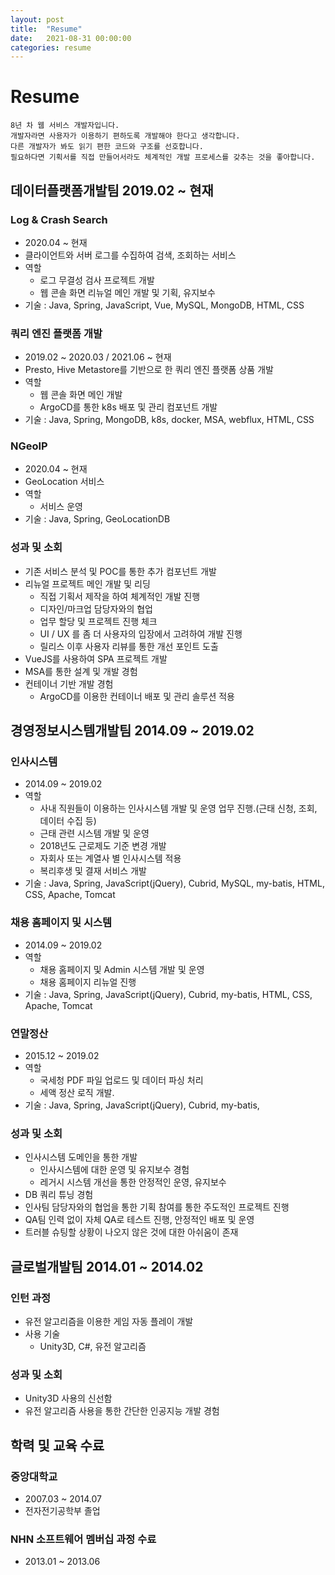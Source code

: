 ```yaml
---
layout: post
title:  "Resume"
date:   2021-08-31 00:00:00
categories: resume
---
```



# Resume

```
8년 차 웹 서비스 개발자입니다.
개발자라면 사용자가 이용하기 편하도록 개발해야 한다고 생각합니다.
다른 개발자가 봐도 읽기 편한 코드와 구조를 선호합니다.
필요하다면 기획서를 직접 만들어서라도 체계적인 개발 프로세스를 갖추는 것을 좋아합니다.
```

## **데이터플랫폼개발팀 2019.02 ~ 현재**
### Log & Crash Search
* 2020.04 ~ 현재
* 클라이언트와 서버 로그를 수집하여 검색, 조회하는 서비스
* 역할
  * 로그 무결성 검사 프로젝트 개발
  * 웹 콘솔 화면 리뉴얼 메인 개발 및 기획, 유지보수
* 기술 : Java, Spring, JavaScript, Vue, MySQL, MongoDB, HTML, CSS

### 쿼리 엔진 플랫폼 개발
* 2019.02 ~ 2020.03 / 2021.06 ~ 현재
* Presto, Hive Metastore를 기반으로 한 쿼리 엔진 플랫폼 상품 개발
* 역할
  * 웹 콘솔 화면 메인 개발
  * ArgoCD를 통한 k8s 배포 및 관리 컴포넌트 개발
* 기술 : Java, Spring, MongoDB, k8s, docker, MSA, webflux, HTML, CSS

### NGeoIP
* 2020.04 ~ 현재
* GeoLocation 서비스
* 역할
  * 서비스 운영
* 기술 : Java, Spring, GeoLocationDB

### 성과 및 소회
* 기존 서비스 분석 및 POC를 통한 추가 컴포넌트 개발
* 리뉴얼 프로젝트 메인 개발 및 리딩
  * 직접 기획서 제작을 하여 체계적인 개발 진행
  * 디자인/마크업 담당자와의 협업
  * 업무 할당 및 프로젝트 진행 체크
  * UI / UX 를 좀 더 사용자의 입장에서 고려하여 개발 진행
  * 릴리스 이후 사용자 리뷰를 통한 개선 포인트 도출
* VueJS를 사용하여 SPA 프로젝트 개발
* MSA를 통한 설계 및 개발 경험
* 컨테이너 기반 개발 경험
  * ArgoCD를 이용한 컨테이너 배포 및 관리 솔루션 적용


## **경영정보시스템개발팀 2014.09 ~ 2019.02**
### 인사시스템
* 2014.09 ~ 2019.02
* 역할
  * 사내 직원들이 이용하는 인사시스템 개발 및 운영 업무 진행.(근태 신청, 조회, 데이터 수집 등)
  * 근태 관련 시스템 개발 및 운영
  * 2018년도 근로제도 기준 변경 개발
  * 자회사 또는 계열사 별 인사시스템 적용
  * 복리후생 및 결재 서비스 개발
* 기술 : Java, Spring, JavaScript(jQuery), Cubrid, MySQL, my-batis, HTML, CSS, Apache, Tomcat

### 채용 홈페이지 및 시스템
* 2014.09 ~ 2019.02
* 역할
  * 채용 홈페이지 및 Admin 시스템 개발 및 운영
  * 채용 홈페이지 리뉴얼 진행
* 기술 : Java, Spring, JavaScript(jQuery), Cubrid, my-batis, HTML, CSS, Apache, Tomcat

### 연말정산
* 2015.12 ~ 2019.02
* 역할
  * 국세청 PDF 파일 업로드 및 데이터 파싱 처리
  * 세액 정산 로직 개발.
* 기술 : Java, Spring, JavaScript(jQuery), Cubrid, my-batis,

### 성과 및 소회
* 인사시스템 도메인을 통한 개발
  * 인사시스템에 대한 운영 및 유지보수 경험
  * 레거시 시스템 개선을 통한 안정적인 운영, 유지보수
* DB 쿼리 튜닝 경험
* 인사팀 담당자와의 협업을 통한 기획 참여를 통한 주도적인 프로젝트 진행
* QA팀 인력 없이 자체 QA로 테스트 진행, 안정적인 배포 및 운영
* 트러블 슈팅할 상황이 나오지 않은 것에 대한 아쉬움이 존재

## **글로벌개발팀 2014.01 ~ 2014.02**
### 인턴 과정
* 유전 알고리즘을 이용한 게임 자동 플레이 개발
* 사용 기술
  * Unity3D, C#, 유전 알고리즘
  
### 성과 및 소회
* Unity3D 사용의 신선함
* 유전 알고리즘 사용을 통한 간단한 인공지능 개발 경험

## **학력 및 교육 수료**
### 중앙대학교
* 2007.03 ~ 2014.07 
* 전자전기공학부 졸업

### NHN 소프트웨어 멤버십 과정 수료
* 2013.01 ~ 2013.06
